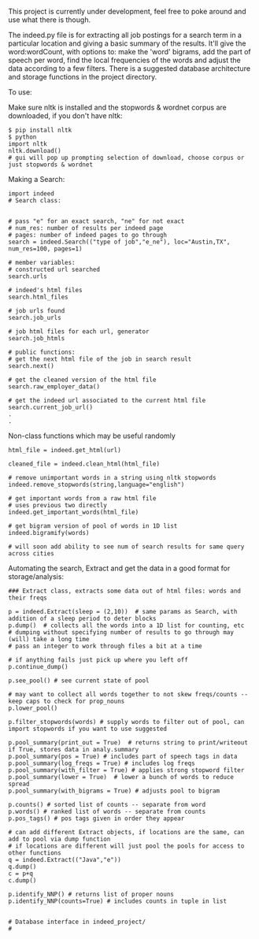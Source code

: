 This project is currently under development, feel free to poke around and use what there is though.

The indeed.py file is for extracting all job postings for a search term in a particular location and giving a basic summary of the results. It'll give the word:wordCount, with options to: make the 'word' bigrams, add the part of speech per word, find the local frequencies of the words and adjust the data according to a few filters. There is a suggested database architecture and storage functions in the project directory. 

To use:


Make sure nltk is installed and the stopwords & wordnet corpus are downloaded, if you don't have nltk:

	$ pip install nltk
	$ python
	import nltk
	nltk.download()
	# gui will pop up prompting selection of download, choose corpus or just stopwords & wordnet




Making a Search:


	
	import indeed
	# Search class:
	
	
	# pass "e" for an exact search, "ne" for not exact
	# num_res: number of results per indeed page
	# pages: number of indeed pages to go through
	search = indeed.Search(("type of job","e_ne"), loc="Austin,TX", num_res=100, pages=1)
	
	# member variables: 
	# constructed url searched
	search.urls

	# indeed's html files
	search.html_files

	# job urls found
	search.job_urls

	# job html files for each url, generator
	search.job_htmls

	# public functions:
	# get the next html file of the job in search result
	search.next()

	# get the cleaned version of the html file
	search.raw_employer_data()

	# get the indeed url associated to the current html file
	search.current_job_url()
	.
	.
	 


Non-class functions which may be useful randomly



	html_file = indeed.get_html(url)
	
	cleaned_file = indeed.clean_html(html_file)
	
	# remove unimportant words in a string using nltk stopwords
	indeed.remove_stopwords(string,language="english")

	# get important words from a raw html file
	# uses previous two directly
	indeed.get_important_words(html_file)

	# get bigram version of pool of words in 1D list
	indeed.bigramify(words)

	# will soon add ability to see num of search results for same query across cities

Automating the search, Extract and get the data in a good format for storage/analysis:

	### Extract class, extracts some data out of html files: words and their freqs

	p = indeed.Extract(sleep = (2,10))  # same params as Search, with addition of a sleep period to deter blocks
	p.dump()  # collects all the words into a 1D list for counting, etc
	# dumping without specifying number of results to go through may (will) take a long time
	# pass an integer to work through files a bit at a time

	# if anything fails just pick up where you left off
	p.continue_dump()

	p.see_pool() # see current state of pool

	# may want to collect all words together to not skew freqs/counts -- keep caps to check for prop_nouns
	p.lower_pool()

	p.filter_stopwords(words) # supply words to filter out of pool, can import stopwords if you want to use suggested

	p.pool_summary(print_out = True)  # returns string to print/writeout if True, stores data in analy.summary
	p.pool_summary(pos = True) # includes part of speech tags in data
	p.pool_summary(log_freqs = True) # includes log freqs
	p.pool_summary(with_filter = True) # applies strong stopword filter
	p.pool_summary(lower = True)  # lower a bunch of words to reduce spread
	p.pool_summary(with_bigrams = True) # adjusts pool to bigram

	p.counts() # sorted list of counts -- separate from word 
	p.words() # ranked list of words -- separate from counts
	p.pos_tags() # pos tags given in order they appear

	# can add different Extract objects, if locations are the same, can add to pool via dump function
	# if locations are different will just pool the pools for access to other functions
	q = indeed.Extract(("Java","e"))
	q.dump()
	c = p+q
	c.dump()
	
	p.identify_NNP() # returns list of proper nouns
	p.identify_NNP(counts=True) # includes counts in tuple in list
 

	# Database interface in indeed_project/
	#
